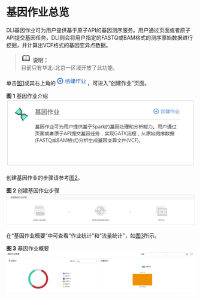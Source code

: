 # 基因作业总览<a name="dli_01_0391"></a>

DLI基因作业可为用户提供基于原子API的基因测序服务。用户通过页面或者原子API提交基因任务，DLI则会将用户指定的FASTQ或BAM格式的测序原始数据进行挖掘，并计算出VCF格式的基因变异点数据。

>![](public_sys-resources/icon-note.gif) **说明：**   
>目前只有华北-北京一区域开放了此功能。  

单击[图1](#fig83043311294)或其右上角的![](figures/zh-cn_image_0129932469.png)，可进入“创建作业”页面。

**图 1**  基因作业介绍<a name="fig83043311294"></a>  
![](figures/基因作业介绍.png "基因作业介绍")

创建基因作业的步骤请参考[图2](#fig102771329151716)。

**图 2**  创建基因作业步骤<a name="fig102771329151716"></a>  
![](figures/创建基因作业步骤.png "创建基因作业步骤")

在“基因作业概要”中可查看“作业统计”和“流量统计”，如[图3](#fig15341544172319)所示。

**图 3**  基因作业概要<a name="fig15341544172319"></a>  
![](figures/基因作业概要.png "基因作业概要")

